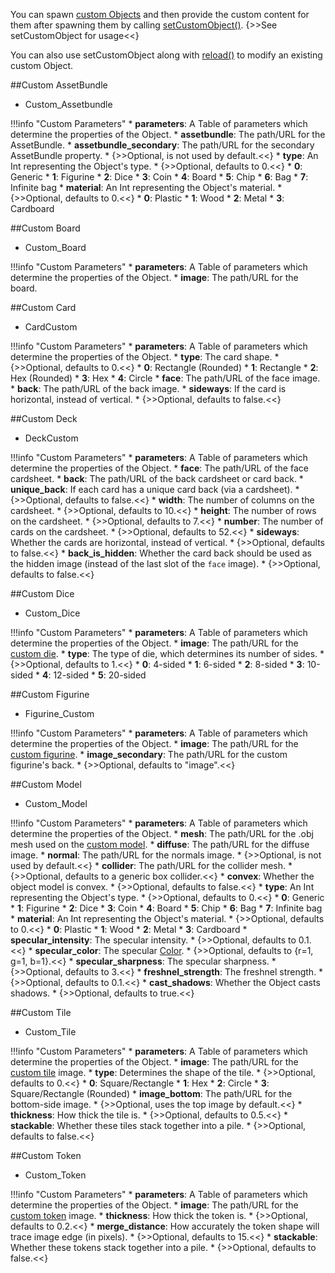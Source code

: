 You can spawn [custom Objects](https://kb.tabletopsimulator.com/custom-content/about-custom-objects/) and then provide the custom content for them after spawning them by calling [setCustomObject()](object.md#setcustomobject). {>>See setCustomObject for usage<<}

You can also use setCustomObject along with [reload()](object.md#reload) to modify an existing custom Object.

##Custom AssetBundle

* Custom_Assetbundle

!!!info "Custom Parameters"
    * [<span class="tag tab"></span>](types.md) **parameters**: A Table of parameters which determine the properties of the Object.
        * [<span class="tag str"></span>](types.md) **assetbundle**: The path/URL for the AssetBundle.
        * [<span class="tag str"></span>](types.md) **assetbundle_secondary**: The path/URL for the secondary AssetBundle property.
            * {>>Optional, is not used by default.<<}
        * [<span class="tag int"></span>](types.md) **type**: An Int representing the Object's type.
            * {>>Optional, defaults to 0.<<}
                * **0**: Generic
                * **1**: Figurine
                * **2**: Dice
                * **3**: Coin
                * **4**: Board
                * **5**: Chip
                * **6**: Bag
                * **7**: Infinite bag
        * [<span class="tag int"></span>](types.md) **material**: An Int representing the Object's material.
            * {>>Optional, defaults to 0.<<}
                * **0**: Plastic
                * **1**: Wood
                * **2**: Metal
                * **3**: Cardboard

##Custom Board

* Custom_Board

!!!info "Custom Parameters"
    * [<span class="tag tab"></span>](types.md) **parameters**: A Table of parameters which determine the properties of the Object.
        * [<span class="tag str"></span>](types.md) **image**: The path/URL for the board.

##Custom Card

* CardCustom

!!!info "Custom Parameters"
    * [<span class="tag tab"></span>](types.md) **parameters**: A Table of parameters which determine the properties of the Object.
        * [<span class="tag int"></span>](types.md) **type**: The card shape.
            * {>>Optional, defaults to 0.<<}
                * **0**: Rectangle (Rounded)
                * **1**: Rectangle
                * **2**: Hex (Rounded)
                * **3**: Hex
                * **4**: Circle
        * [<span class="tag str"></span>](types.md) **face**: The path/URL of the face image.
        * [<span class="tag str"></span>](types.md) **back**: The path/URL of the back image.
        * [<span class="tag boo"></span>](types.md) **sideways**: If the card is horizontal, instead of vertical.
            * {>>Optional, defaults to false.<<}

##Custom Deck

* DeckCustom

!!!info "Custom Parameters"
    * [<span class="tag tab"></span>](types.md) **parameters**: A Table of parameters which determine the properties of the Object.
        * [<span class="tag str"></span>](types.md) **face**: The path/URL of the face cardsheet.
        * [<span class="tag str"></span>](types.md) **back**: The path/URL of the back cardsheet or card back.
        * [<span class="tag boo"></span>](types.md) **unique_back**: If each card has a unique card back (via a cardsheet).
            * {>>Optional, defaults to false.<<}
        * [<span class="tag int"></span>](types.md) **width**: The number of columns on the cardsheet.
            * {>>Optional, defaults to 10.<<}
        * [<span class="tag int"></span>](types.md) **height**: The number of rows on the cardsheet.
            * {>>Optional, defaults to 7.<<}
        * [<span class="tag int"></span>](types.md) **number**: The number of cards on the cardsheet.
            * {>>Optional, defaults to 52.<<}
        * [<span class="tag boo"></span>](types.md) **sideways**: Whether the cards are horizontal, instead of vertical.
            * {>>Optional, defaults to false.<<}
        * [<span class="tag boo"></span>](types.md) **back_is_hidden**: Whether the card back should be used as the hidden image (instead of the last slot of the `face` image).
            * {>>Optional, defaults to false.<<}

##Custom Dice

* Custom_Dice

!!!info "Custom Parameters"
    * [<span class="tag tab"></span>](types.md) **parameters**: A Table of parameters which determine the properties of the Object.
        * [<span class="tag str"></span>](types.md) **image**: The path/URL for the [custom die](https://kb.tabletopsimulator.com/custom-content/custom-dice/).
        * [<span class="tag int"></span>](types.md) **type**: The type of die, which determines its number of sides.
            * {>>Optional, defaults to 1.<<}
                * **0**: 4-sided
                * **1**: 6-sided
                * **2**: 8-sided
                * **3**: 10-sided
                * **4**: 12-sided
                * **5**: 20-sided

##Custom Figurine

* Figurine_Custom

!!!info "Custom Parameters"
    * [<span class="tag tab"></span>](types.md) **parameters**: A Table of parameters which determine the properties of the Object.
        * [<span class="tag str"></span>](types.md) **image**: The path/URL for the [custom figurine](https://kb.tabletopsimulator.com/custom-content/custom-figurine/).
        * [<span class="tag str"></span>](types.md) **image_secondary**: The path/URL for the custom figurine's back.
            * {>>Optional, defaults to "image".<<}

##Custom Model

* Custom_Model

!!!info "Custom Parameters"
    * [<span class="tag tab"></span>](types.md) **parameters**: A Table of parameters which determine the properties of the Object.
        * [<span class="tag str"></span>](types.md) **mesh**: The path/URL for the .obj mesh used on the [custom model](https://kb.tabletopsimulator.com/custom-content/custom-model/).
        * [<span class="tag str"></span>](types.md) **diffuse**: The path/URL for the diffuse image.
        * [<span class="tag str"></span>](types.md) **normal**: The path/URL for the normals image.
            * {>>Optional, is not used by default.<<}
        * [<span class="tag str"></span>](types.md) **collider**: The path/URL for the collider mesh.
            * {>>Optional, defaults to a generic box collider.<<}
        * [<span class="tag boo"></span>](types.md) **convex**: Whether the object model is convex.
            * {>>Optional, defaults to false.<<}
        * [<span class="tag int"></span>](types.md) **type**: An Int representing the Object's type.
            * {>>Optional, defaults to 0.<<}
                * **0**: Generic
                * **1**: Figurine
                * **2**: Dice
                * **3**: Coin
                * **4**: Board
                * **5**: Chip
                * **6**: Bag
                * **7**: Infinite bag
        * [<span class="tag int"></span>](types.md) **material**: An Int representing the Object's material.
            * {>>Optional, defaults to 0.<<}
                * **0**: Plastic
                * **1**: Wood
                * **2**: Metal
                * **3**: Cardboard
        * [<span class="tag flo"></span>](types.md) **specular_intensity**: The specular intensity.
            * {>>Optional, defaults to 0.1.<<}
        * [<span class="tag tab"></span>](types.md) **specular_color**: The specular [Color](types.md#color).
            * {>>Optional, defaults to {r=1, g=1, b=1}.<<}
        * [<span class="tag flo"></span>](types.md) **specular_sharpness**: The specular sharpness.
            * {>>Optional, defaults to 3.<<}
        * [<span class="tag flo"></span>](types.md) **freshnel_strength**: The freshnel strength.
            * {>>Optional, defaults to 0.1.<<}
        * [<span class="tag boo"></span>](types.md) **cast_shadows**: Whether the Object casts shadows.
            * {>>Optional, defaults to true.<<}

##Custom Tile

* Custom_Tile

!!!info "Custom Parameters"
    * [<span class="tag tab"></span>](types.md) **parameters**: A Table of parameters which determine the properties of the Object.
        * [<span class="tag str"></span>](types.md) **image**: The path/URL for the [custom tile](https://kb.tabletopsimulator.com/custom-content/custom-tile/) image.
        * [<span class="tag int"></span>](types.md) **type**: Determines the shape of the tile.
            * {>>Optional, defaults to 0.<<}
                * **0**: Square/Rectangle
                * **1**: Hex
                * **2**: Circle
                * **3**: Square/Rectangle (Rounded)
        * [<span class="tag str"></span>](types.md) **image_bottom**: The path/URL for the bottom-side image.
            * {>>Optional, uses the top image by default.<<}
        * [<span class="tag flo"></span>](types.md) **thickness**: How thick the tile is.
            * {>>Optional, defaults to 0.5.<<}
        * [<span class="tag boo"></span>](types.md) **stackable**: Whether these tiles stack together into a pile.
            * {>>Optional, defaults to false.<<}

##Custom Token

* Custom_Token

!!!info "Custom Parameters"
    * [<span class="tag tab"></span>](types.md) **parameters**: A Table of parameters which determine the properties of the Object.
        * [<span class="tag str"></span>](types.md) **image**: The path/URL for the [custom token](https://kb.tabletopsimulator.com/custom-content/custom-token/) image.
        * [<span class="tag flo"></span>](types.md) **thickness**: How thick the token is.
            * {>>Optional, defaults to 0.2.<<}
        * [<span class="tag flo"></span>](types.md) **merge_distance**: How accurately the token shape will trace image edge (in pixels).
            * {>>Optional, defaults to 15.<<}
        * [<span class="tag boo"></span>](types.md) **stackable**: Whether these tokens stack together into a pile.
            * {>>Optional, defaults to false.<<}
